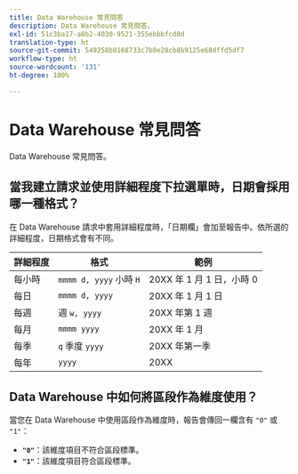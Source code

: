 ```yaml
---
title: Data Warehouse 常見問答
description: Data Warehouse 常見問答。
exl-id: 51c3ba17-a8b2-4030-9521-355ebbbfcd0d
translation-type: ht
source-git-commit: 549258b0168733c7b0e28cb8b9125e68dffd5df7
workflow-type: ht
source-wordcount: '131'
ht-degree: 100%

---
```


# Data Warehouse 常見問答

Data Warehouse 常見問答。

## 當我建立請求並使用詳細程度下拉選單時，日期會採用哪一種格式？

在 Data Warehouse 請求中套用詳細程度時，「日期欄」會加至報告中。依所選的詳細程度，日期格式會有不同。

| 詳細程度 | 格式 | 範例 |
| --- | --- | --- |
| 每小時 | `mmmm d, yyyy` 小時 `H` | 20XX 年 1 月 1 日，小時 0 |
| 每日 | `mmmm d, yyyy` | 20XX 年 1 月 1 日 |
| 每週 | 週 `w, yyyy` | 20XX 年第 1 週 |
| 每月 | `mmmm yyyy` | 20XX 年 1 月 |
| 每季 | `q` 季度 `yyyy` | 20XX 年第一季 |
| 每年 | `yyyy` | 20XX |

## Data Warehouse 中如何將區段作為維度使用？

當您在 Data Warehouse 中使用區段作為維度時，報告會傳回一欄含有 `"0"` 或 `"1"`：

* **`"0"`**：該維度項目不符合區段標準。
* **`"1"`**：該維度項目符合區段標準。
